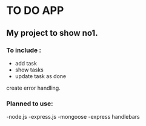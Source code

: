 # TO DO APP
## My project to show no1.
### To include :
- add task
- show tasks
- update task as done

create error handling.

### Planned to use:
-node.js
-express.js
-mongoose
-express handlebars
